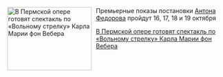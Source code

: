 <!--2025-10-11 13:15:42-->
<div class="yb">
  <div class="rss kino_teatr"><a href="https://www.kino-teatr.ru/teatr/news/y2025/10-11/39271/" title="В Пермской опере готовят спектакль по «Вольному стрелку» Карла Марии фон Вебера"><img src="https://www.kino-teatr.ru/news/1/7/39271/poster.jpg" width="196" height="147" align="left" hspace="5" style="margin: 0px 10px 0px 5px" alt="В Пермской опере готовят спектакль по «Вольному стрелку» Карла Марии фон Вебера"/></a>Премьерные показы постановки <a href=https://www.kino-teatr.ru/kino/acter/m/ros/34375/bio/ target=_blank>Антона Федорова</a> пройдут 16, 17, 18 и 19 октября <p class="titl"><a href="https://www.kino-teatr.ru/teatr/news/y2025/10-11/39271/">В Пермской опере готовят спектакль по «Вольному стрелку» Карла Марии фон Вебера</a></p></div>
</div>
